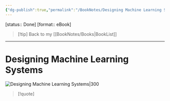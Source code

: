 ```yaml
---
{"dg-publish":true,"permalink":"/BookNotes/Designing Machine Learning Systems/","title":"Designing Machine Learning Systems","noteIcon":""}
---
```


[status:: Done]
[format:: eBook]

>[!tip] Back to my [[BookNotes/Books\|BookList]]

---
# Designing Machine Learning Systems

![Designing Machine Learning Systems|300](https://img1.doubanio.com/view/subject/l/public/s34240549.jpg)

>[!quote]


